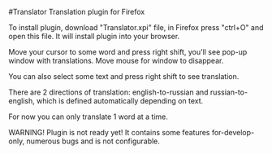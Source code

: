 #Translator
Translation plugin for Firefox

To install plugin, download "Translator.xpi" file, in Firefox press "ctrl+O" and open this file. It will install plugin into your browser.

Move your cursor to some word and press right shift, you'll see pop-up window with translations. Move mouse for window to disappear.

You can also select some text and press right shift to see translation.

There are 2 directions of translation: english-to-russian and russian-to-english, which is defined automatically depending on text.

For now you can only translate 1 word at a time.


WARNING! Plugin is not ready yet! It contains some features for-develop-only, numerous bugs and is not configurable.
